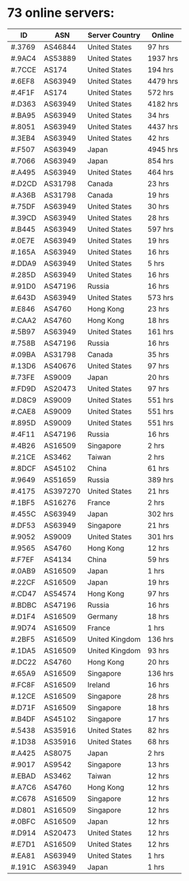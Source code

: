 # 73 online servers:

| ID | ASN | Server Country | Online |
| ------ | ------ | ------ | ------ |
| #.3769 | AS46844 | United States | 97 hrs |
| #.9AC4 | AS53889 | United States | 1937 hrs |
| #.7CCE | AS174 | United States | 194 hrs |
| #.6EF8 | AS63949 | United States | 4479 hrs |
| #.4F1F | AS174 | United States | 572 hrs |
| #.D363 | AS63949 | United States | 4182 hrs |
| #.BA95 | AS63949 | United States | 34 hrs |
| #.8051 | AS63949 | United States | 4437 hrs |
| #.3EB4 | AS63949 | United States | 42 hrs |
| #.F507 | AS63949 | Japan | 4945 hrs |
| #.7066 | AS63949 | Japan | 854 hrs |
| #.A495 | AS63949 | United States | 464 hrs |
| #.D2CD | AS31798 | Canada | 23 hrs |
| #.A36B | AS31798 | Canada | 19 hrs |
| #.75DF | AS63949 | United States | 30 hrs |
| #.39CD | AS63949 | United States | 28 hrs |
| #.B445 | AS63949 | United States | 597 hrs |
| #.0E7E | AS63949 | United States | 19 hrs |
| #.165A | AS63949 | United States | 16 hrs |
| #.DDA9 | AS63949 | United States | 5 hrs |
| #.285D | AS63949 | United States | 16 hrs |
| #.91D0 | AS47196 | Russia | 16 hrs |
| #.643D | AS63949 | United States | 573 hrs |
| #.E846 | AS4760 | Hong Kong | 23 hrs |
| #.CAA2 | AS4760 | Hong Kong | 18 hrs |
| #.5B97 | AS63949 | United States | 161 hrs |
| #.758B | AS47196 | Russia | 16 hrs |
| #.09BA | AS31798 | Canada | 35 hrs |
| #.13D6 | AS40676 | United States | 97 hrs |
| #.73FE | AS9009 | Japan | 20 hrs |
| #.FD9D | AS20473 | United States | 97 hrs |
| #.D8C9 | AS9009 | United States | 551 hrs |
| #.CAE8 | AS9009 | United States | 551 hrs |
| #.895D | AS9009 | United States | 551 hrs |
| #.4F11 | AS47196 | Russia | 16 hrs |
| #.4B26 | AS16509 | Singapore | 2 hrs |
| #.21CE | AS3462 | Taiwan | 2 hrs |
| #.8DCF | AS45102 | China | 61 hrs |
| #.9649 | AS51659 | Russia | 389 hrs |
| #.4175 | AS397270 | United States | 21 hrs |
| #.1BF5 | AS16276 | France | 2 hrs |
| #.455C | AS63949 | Japan | 302 hrs |
| #.DF53 | AS63949 | Singapore | 21 hrs |
| #.9052 | AS9009 | United States | 301 hrs |
| #.9565 | AS4760 | Hong Kong | 12 hrs |
| #.F7EF | AS4134 | China | 59 hrs |
| #.0AB9 | AS16509 | Japan | 1 hrs |
| #.22CF | AS16509 | Japan | 19 hrs |
| #.CD47 | AS54574 | Hong Kong | 97 hrs |
| #.BDBC | AS47196 | Russia | 16 hrs |
| #.D1F4 | AS16509 | Germany | 18 hrs |
| #.9D74 | AS16509 | France | 1 hrs |
| #.2BF5 | AS16509 | United Kingdom | 136 hrs |
| #.1DA5 | AS16509 | United Kingdom | 93 hrs |
| #.DC22 | AS4760 | Hong Kong | 20 hrs |
| #.65A9 | AS16509 | Singapore | 136 hrs |
| #.FC8F | AS16509 | Ireland | 16 hrs |
| #.12CE | AS16509 | Singapore | 28 hrs |
| #.D71F | AS16509 | Singapore | 18 hrs |
| #.B4DF | AS45102 | Singapore | 17 hrs |
| #.5438 | AS35916 | United States | 82 hrs |
| #.1D38 | AS35916 | United States | 68 hrs |
| #.A425 | AS8075 | Japan | 2 hrs |
| #.9017 | AS9542 | Singapore | 13 hrs |
| #.EBAD | AS3462 | Taiwan | 12 hrs |
| #.A7C6 | AS4760 | Hong Kong | 12 hrs |
| #.C678 | AS16509 | Singapore | 12 hrs |
| #.D801 | AS16509 | Singapore | 12 hrs |
| #.0BFC | AS16509 | Japan | 12 hrs |
| #.D914 | AS20473 | United States | 12 hrs |
| #.E7D1 | AS16509 | United States | 12 hrs |
| #.EA81 | AS63949 | United States | 1 hrs |
| #.191C | AS63949 | Japan | 1 hrs |

